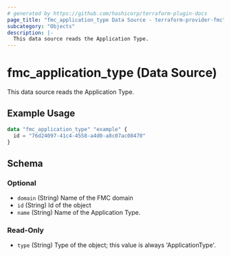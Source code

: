 ```yaml
---
# generated by https://github.com/hashicorp/terraform-plugin-docs
page_title: "fmc_application_type Data Source - terraform-provider-fmc"
subcategory: "Objects"
description: |-
  This data source reads the Application Type.
---
```


# fmc_application_type (Data Source)

This data source reads the Application Type.

## Example Usage

```terraform
data "fmc_application_type" "example" {
  id = "76d24097-41c4-4558-a4d0-a8c07ac08470"
}
```

<!-- schema generated by tfplugindocs -->
## Schema

### Optional

- `domain` (String) Name of the FMC domain
- `id` (String) Id of the object
- `name` (String) Name of the Application Type.

### Read-Only

- `type` (String) Type of the object; this value is always 'ApplicationType'.
